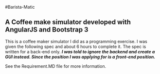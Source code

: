 #Barista-Matic

## A Coffee make simulator developed with AngularJS and Bootstrap 3

This is a coffee maker simulator I did as a programming exercise. I was given the following spec and about 6 hours to complete it.
The spec is written for a back-end only. **_I was told to ignore the backend and create a GUI instead. Since the position I was applying for is a front-end position._**

See the Requirement.MD file for more information.
